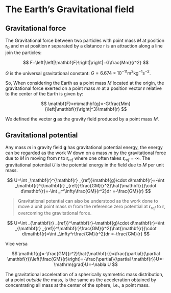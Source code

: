 # The Earth’s Gravitational field

## Gravitational force

The Gravitational force between two particles with point mass $M$ at position $\mathbf{r}_0$ and $m$ at position $\mathbf{r}$ separated by a distance r is an attraction along a line join the particles:

$$
F=\left|\left|\mathbf{F}\right|\right|=G\frac{Mm}{r^2}
$$

$G$ is the universal gravitational constant: $G=6.674\times10^{-11}\mathrm{m}^3\mathrm{kg}^{-1}\mathrm{s}^{-2}$.

So, When considering the Earth as a point mass $M$ located at the origin, the gravitational force exerted on a point mass $m$ at a position vector $\mathbf{r}$ relative to the center of the Earth is given by:

$$
\mathbf{F}=m\mathbf{g}=-G\frac{Mm}{\left|\mathbf{r}\right|^3}\mathbf{r}
$$

We defined the vector $\mathbf{g}$ as the gravity field produced by a point mass $M$.

## Gravitational potential

Any mass $m$ in gravity field $\mathbf{g}$ has gravitational potential energy, the energy can be regarded as the work $W$ down on a mass $m$ by the gravitational force due to $M$ in moving from $\mathbf{r}$ to $\mathbf{r} _{ref}$ where one often takes $\mathbf{r} _{ref}=\infty$. The gravitational potential $U$ is the potential energy in the field due to $M$ per unit mass.

$$
U=\int _\mathbf{r}^{\mathbf{r} _{ref}}\mathbf{g}\cdot d\mathbf{r}=-\int _\mathbf{r}^{\mathbf{r} _{ref}}\frac{GM}{r^2}\hat{\mathbf{r}}\cdot d\mathbf{r}=-\int _r^\infty\frac{GM}{r^2}dr
=-\frac{GM}{r}
$$

> Gravitational potential can also be understood as the work done to move a unit point mass $m$ from the reference zero potential at $\mathbf{r}_{ref}$ to $\mathbf{r}$, overcoming the gravitational force.

$$
U=\int _{\mathbf{r} _{ref}}^\mathbf{r}-\mathbf{g}\cdot d\mathbf{r}=\int _{\mathbf{r} _{ref}}^\mathbf{r}\frac{GM}{r^2}\hat{\mathbf{r}}\cdot d\mathbf{r}=\int _\infty^r\frac{GM}{r^2}dr
=-\frac{GM}{r}
$$

Vice versa

$$
\mathbf{g}=-\frac{GM}{r^2}\hat{\mathbf{r}}=\frac{\partial}{\partial \mathbf{r}}\left(\frac{GM}{r}\right)=-\frac{\partial}{\partial \mathbf{r}}U=-\mathrm{grad}U=-\nabla U
$$

The gravitational acceleration of a spherically symmetric mass distribution, at a point _outside_ the mass, is the same as the acceleration obtained by concentrating all mass at the center of the sphere, i.e., a point mass.
